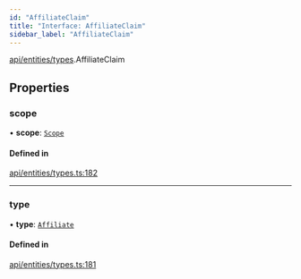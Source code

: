 ```yaml
---
id: "AffiliateClaim"
title: "Interface: AffiliateClaim"
sidebar_label: "AffiliateClaim"
---
```


[api/entities/types](../../../../../modules/API/Entities/Types/Types.md).AffiliateClaim

## Properties

### scope

• **scope**: [`Scope`](../Scope/Scope.md)

#### Defined in

[api/entities/types.ts:182](https://github.com/PolymeshAssociation/polymesh-sdk/blob/fbf6882d0/src/api/entities/types.ts#L182)

___

### type

• **type**: [`Affiliate`](../../../../../enums/API/Entities/Types/ClaimType/ClaimType.md#affiliate)

#### Defined in

[api/entities/types.ts:181](https://github.com/PolymeshAssociation/polymesh-sdk/blob/fbf6882d0/src/api/entities/types.ts#L181)
